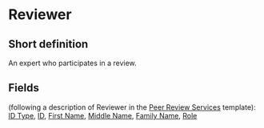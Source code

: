 # Reviewer
## Short definition
An expert who participates in a review.
## Fields
(following a description of Reviewer in the [Peer Review Services](../Templates/Peer%20Review%20Services.md) template):
[ID Type](../Object-Fields/Reviewer/ID%20Type.md),
[ID](../Object-Fields/Reviewer/ID.md),
[First Name](../Object-Fields/Reviewer/First%20Name.md),
[Middle Name](../Object-Fields/Reviewer/Middle%20Name.md),
[Family Name](../Object-Fields/Reviewer/Family%20Name.md),
[Role](../Object-Fields/Reviewer/Role.md)
